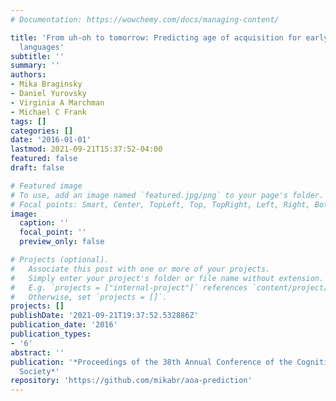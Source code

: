```yaml
---
# Documentation: https://wowchemy.com/docs/managing-content/

title: 'From uh-oh to tomorrow: Predicting age of acquisition for early words across
  languages'
subtitle: ''
summary: ''
authors:
- Mika Braginsky
- Daniel Yurovsky
- Virginia A Marchman
- Michael C Frank
tags: []
categories: []
date: '2016-01-01'
lastmod: 2021-09-21T15:37:52-04:00
featured: false
draft: false

# Featured image
# To use, add an image named `featured.jpg/png` to your page's folder.
# Focal points: Smart, Center, TopLeft, Top, TopRight, Left, Right, BottomLeft, Bottom, BottomRight.
image:
  caption: ''
  focal_point: ''
  preview_only: false

# Projects (optional).
#   Associate this post with one or more of your projects.
#   Simply enter your project's folder or file name without extension.
#   E.g. `projects = ["internal-project"]` references `content/project/deep-learning/index.md`.
#   Otherwise, set `projects = []`.
projects: []
publishDate: '2021-09-21T19:37:52.532886Z'
publication_date: '2016'
publication_types:
- '6'
abstract: ''
publication: '*Proceedings of the 38th Annual Conference of the Cognitive Science
  Society*'
repository: 'https://github.com/mikabr/aoa-prediction'
---
```

